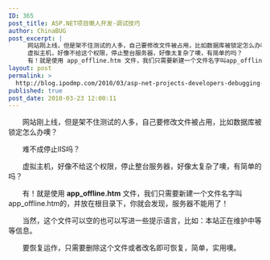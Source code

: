 ```yaml
---
ID: 365
post_title: ASP.NET项目懒人开发-调试技巧
author: ChinaBUG
post_excerpt: |
  　　网站刚上线，但是架不住测试的人多，自己要修改文件被占用，比如数据库被锁定怎么办噢？
  　　虚拟主机，好像不给这个权限，停止整台服务器，好像太复杂了噢，有简单的吗？
  　　有！就是使用 app_offline.htm 文件，我们只需要新建一个文件名字叫app_offline.htm的，并放在根目录下，你就会发现，服务器不能用了！
layout: post
permalink: >
  http://blog.ipodmp.com/2010/03/asp-net-projects-developers-debugging-tips.html
published: true
post_date: 2010-03-23 12:00:11
---
```

　　网站刚上线，但是架不住测试的人多，自己要修改文件被占用，比如数据库被锁定怎么办噢？

　　难不成停止IIS吗？

　　虚拟主机，好像不给这个权限，停止整台服务器，好像太复杂了噢，有简单的吗？

　　有！就是使用 <strong>app_offline.htm</strong> 文件，我们只需要新建一个文件名字叫app_offline.htm的，并放在根目录下，你就会发现，服务器不能用了！

　　当然，这个文件可以空的也可以写进一些提示语言，比如：本站正在维护中等等信息。

　　要恢复运作，只需要删除这个文件或者改名即可恢复，简单，实用噢。